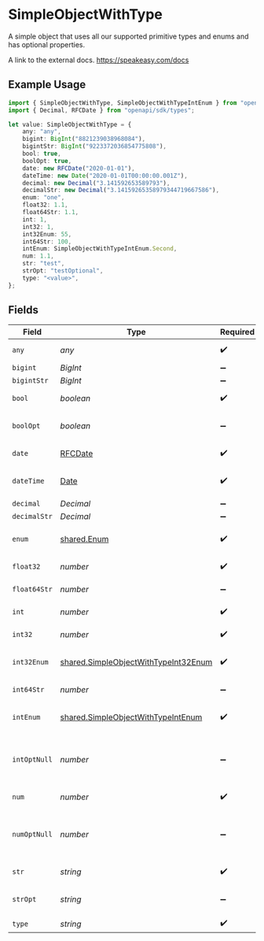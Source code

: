 # SimpleObjectWithType

A simple object that uses all our supported primitive types and enums and has optional properties.

A link to the external docs.
<https://speakeasy.com/docs>

## Example Usage

```typescript
import { SimpleObjectWithType, SimpleObjectWithTypeIntEnum } from "openapi/sdk/models/shared";
import { Decimal, RFCDate } from "openapi/sdk/types";

let value: SimpleObjectWithType = {
    any: "any",
    bigint: BigInt("8821239038968084"),
    bigintStr: BigInt("9223372036854775808"),
    bool: true,
    boolOpt: true,
    date: new RFCDate("2020-01-01"),
    dateTime: new Date("2020-01-01T00:00:00.001Z"),
    decimal: new Decimal("3.141592653589793"),
    decimalStr: new Decimal("3.14159265358979344719667586"),
    enum: "one",
    float32: 1.1,
    float64Str: 1.1,
    int: 1,
    int32: 1,
    int32Enum: 55,
    int64Str: 100,
    intEnum: SimpleObjectWithTypeIntEnum.Second,
    num: 1.1,
    str: "test",
    strOpt: "testOptional",
    type: "<value>",
};
```

## Fields

| Field                                                                                               | Type                                                                                                | Required                                                                                            | Description                                                                                         | Example                                                                                             |
| --------------------------------------------------------------------------------------------------- | --------------------------------------------------------------------------------------------------- | --------------------------------------------------------------------------------------------------- | --------------------------------------------------------------------------------------------------- | --------------------------------------------------------------------------------------------------- |
| `any`                                                                                               | *any*                                                                                               | :heavy_check_mark:                                                                                  | An any property.                                                                                    | any                                                                                                 |
| `bigint`                                                                                            | *BigInt*                                                                                            | :heavy_minus_sign:                                                                                  | N/A                                                                                                 | 8821239038968084                                                                                    |
| `bigintStr`                                                                                         | *BigInt*                                                                                            | :heavy_minus_sign:                                                                                  | N/A                                                                                                 | 9223372036854775808                                                                                 |
| `bool`                                                                                              | *boolean*                                                                                           | :heavy_check_mark:                                                                                  | A boolean property.                                                                                 | true                                                                                                |
| `boolOpt`                                                                                           | *boolean*                                                                                           | :heavy_minus_sign:                                                                                  | An optional boolean property.                                                                       | true                                                                                                |
| `date`                                                                                              | [RFCDate](../../../types/rfcdate.md)                                                                | :heavy_check_mark:                                                                                  | A date property.                                                                                    | 2020-01-01                                                                                          |
| `dateTime`                                                                                          | [Date](https://developer.mozilla.org/en-US/docs/Web/JavaScript/Reference/Global_Objects/Date)       | :heavy_check_mark:                                                                                  | A date-time property.                                                                               | 2020-01-01T00:00:00.001Z                                                                            |
| `decimal`                                                                                           | *Decimal*                                                                                           | :heavy_minus_sign:                                                                                  | N/A                                                                                                 | 3.141592653589793                                                                                   |
| `decimalStr`                                                                                        | *Decimal*                                                                                           | :heavy_minus_sign:                                                                                  | N/A                                                                                                 | 3.14159265358979344719667586                                                                        |
| `enum`                                                                                              | [shared.Enum](../../../sdk/models/shared/enum.md)                                                   | :heavy_check_mark:                                                                                  | A string based enum                                                                                 | one                                                                                                 |
| `float32`                                                                                           | *number*                                                                                            | :heavy_check_mark:                                                                                  | A float32 property.                                                                                 | 1.1                                                                                                 |
| `float64Str`                                                                                        | *number*                                                                                            | :heavy_minus_sign:                                                                                  | A float64 string                                                                                    | 1.1                                                                                                 |
| `int`                                                                                               | *number*                                                                                            | :heavy_check_mark:                                                                                  | An integer property.                                                                                | 1                                                                                                   |
| `int32`                                                                                             | *number*                                                                                            | :heavy_check_mark:                                                                                  | An int32 property.                                                                                  | 1                                                                                                   |
| `int32Enum`                                                                                         | [shared.SimpleObjectWithTypeInt32Enum](../../../sdk/models/shared/simpleobjectwithtypeint32enum.md) | :heavy_check_mark:                                                                                  | An int32 enum property.                                                                             | 55                                                                                                  |
| `int64Str`                                                                                          | *number*                                                                                            | :heavy_minus_sign:                                                                                  | An int64 string                                                                                     | 100                                                                                                 |
| `intEnum`                                                                                           | [shared.SimpleObjectWithTypeIntEnum](../../../sdk/models/shared/simpleobjectwithtypeintenum.md)     | :heavy_check_mark:                                                                                  | An integer enum property.                                                                           | 2                                                                                                   |
| `intOptNull`                                                                                        | *number*                                                                                            | :heavy_minus_sign:                                                                                  | An optional integer property will be null for tests.                                                |                                                                                                     |
| `num`                                                                                               | *number*                                                                                            | :heavy_check_mark:                                                                                  | A number property.                                                                                  | 1.1                                                                                                 |
| `numOptNull`                                                                                        | *number*                                                                                            | :heavy_minus_sign:                                                                                  | An optional number property will be null for tests.                                                 |                                                                                                     |
| `str`                                                                                               | *string*                                                                                            | :heavy_check_mark:                                                                                  | A string property.                                                                                  | test                                                                                                |
| `strOpt`                                                                                            | *string*                                                                                            | :heavy_minus_sign:                                                                                  | An optional string property.                                                                        | testOptional                                                                                        |
| `type`                                                                                              | *string*                                                                                            | :heavy_check_mark:                                                                                  | N/A                                                                                                 |                                                                                                     |